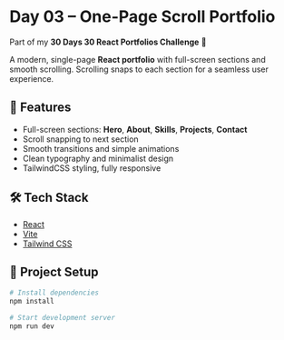 # Day 03 – One-Page Scroll Portfolio

Part of my **30 Days 30 React Portfolios Challenge** 🚀

A modern, single-page **React portfolio** with full-screen sections and smooth scrolling.
Scrolling snaps to each section for a seamless user experience.

## 🌟 Features
- Full-screen sections: **Hero**, **About**, **Skills**, **Projects**, **Contact**
- Scroll snapping to next section
- Smooth transitions and simple animations
- Clean typography and minimalist design
- TailwindCSS styling, fully responsive

## 🛠️ Tech Stack
- [React](https://react.dev/)
- [Vite](https://vitejs.dev/)
- [Tailwind CSS](https://tailwindcss.com/)

## 📂 Project Setup
```bash
# Install dependencies
npm install

# Start development server
npm run dev
